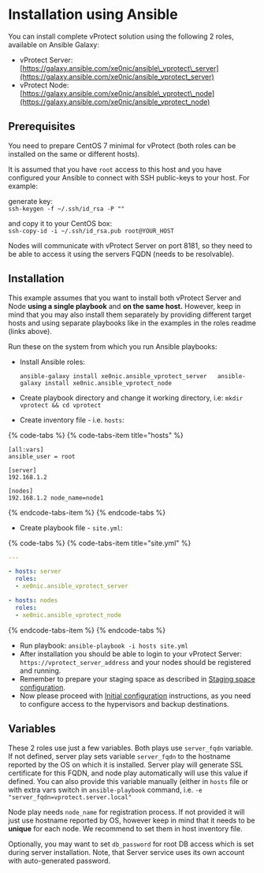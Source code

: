 # Installation using Ansible

You can install complete vProtect solution using the following 2 roles, available on Ansible Galaxy:

* vProtect Server: [https://galaxy.ansible.com/xe0nic/ansible\_vprotect\_server](https://galaxy.ansible.com/xe0nic/ansible_vprotect_server)
* vProtect Node: [https://galaxy.ansible.com/xe0nic/ansible\_vprotect\_node](https://galaxy.ansible.com/xe0nic/ansible_vprotect_node)

## Prerequisites

You need to prepare CentOS 7 minimal for vProtect \(both roles can be installed on the same or different hosts\).

It is assumed that you have `root` access to this host and you have configured your Ansible to connect with SSH public-keys to your host. For example:

generate key:  
`ssh-keygen -f ~/.ssh/id_rsa -P ""`

and copy it to your CentOS box:  
`ssh-copy-id -i ~/.ssh/id_rsa.pub root@YOUR_HOST`

Nodes will communicate with vProtect Server on port 8181, so they need to be able to access it using the servers FQDN \(needs to be resolvable\). 

## Installation

This example assumes that you want to install both vProtect Server and Node **using a single playbook** and **on the same host.** However, keep in mind that you may also install them separately by providing different target hosts and using separate playbooks like in the examples in the roles readme \(links above\).

Run these on the system from which you run Ansible playbooks:

* Install Ansible roles:

  `ansible-galaxy install xe0nic.ansible_vprotect_server  
  ansible-galaxy install xe0nic.ansible_vprotect_node`

* Create playbook directory and change it working directory, i.e: `mkdir vprotect && cd vprotect`
* Create inventory file - i.e. `hosts`:

{% code-tabs %}
{% code-tabs-item title="hosts" %}
```text
[all:vars] 
ansible_user = root

[server]
192.168.1.2

[nodes]
192.168.1.2 node_name=node1
```
{% endcode-tabs-item %}
{% endcode-tabs %}

* Create playbook file - `site.yml`:

{% code-tabs %}
{% code-tabs-item title="site.yml" %}
```yaml
---

- hosts: server
  roles:
  - xe0nic.ansible_vprotect_server

- hosts: nodes
  roles:
  - xe0nic.ansible_vprotect_node
```
{% endcode-tabs-item %}
{% endcode-tabs %}

* Run playbook: `ansible-playbook -i hosts site.yml`
* After installation you should be able to login to your vProtect Server: `https://vprotect_server_address` and your nodes should be registered and running.
* Remember to prepare your staging space as described in [Staging space configuration](staging-space-configuration.md).
* Now please proceed with [Initial configuration](../initial_config/) instructions, as you need to configure access to the hypervisors and backup destinations.

## Variables

These 2 roles use just a few variables. Both plays use `server_fqdn` variable. If not defined, server play sets variable `server_fqdn` to the hostname reported by the OS on which it is installed. Server play will generate SSL certificate for this FQDN, and node play automatically will use this value if defined. You can also provide this variable manually \(either in `hosts` file or with extra vars switch in `ansible-playbook` command, i.e.  `-e "server_fqdn=vprotect.server.local"` 

Node play needs `node_name` for registration process. If not provided it will just use hostname reported by OS, however keep in mind that it needs to be **unique** for each node. We recommend to set them in host inventory file.

Optionally, you may want to set `db_password` for root DB access which is set during server installation. Note, that Server service uses its own account with auto-generated password.

